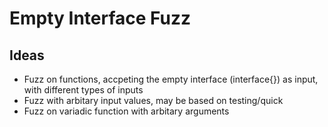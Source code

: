 # Empty Interface Fuzz

## Ideas

* Fuzz on functions, accpeting the empty interface (interface{}) as input, with different types of inputs
* Fuzz with arbitary input values, may be based on testing/quick
* Fuzz on variadic function with arbitary arguments